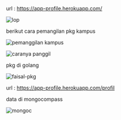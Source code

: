 url : https://app-profile.herokuapp.com/

![lop](https://user-images.githubusercontent.com/56635757/231522097-362ff77e-79e3-420d-92eb-4a12c6dc006b.png)

berikut cara pemangilan pkg kampus

![pemanggilan kampus](https://user-images.githubusercontent.com/56635757/231522404-3fbed71f-63a7-4bfd-a13d-9149d4118d66.png)



![caranya panggil](https://user-images.githubusercontent.com/56635757/231522456-7cb6b6b9-d02e-4c00-a7d9-a9c05f6f61b0.png)


pkg di golang

![faisal-pkg](https://user-images.githubusercontent.com/56635757/231522681-b32ead06-ab04-4ea8-88f8-28cf4bc6b46c.png)



url : https://app-profile.herokuapp.com/profil


data di mongocompass

![mongoc](https://user-images.githubusercontent.com/56635757/231523008-5cfeb3b5-56d7-4fdd-ae17-5762343a2f5e.png)


